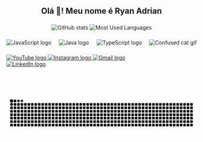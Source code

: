 <h2 align="center">Olá 👋! Meu nome é Ryan Adrian </h2>

###

<div align="center">
  <img src="https://github-readme-stats.vercel.app/api?username=1Kibe&show_icons=true&include_all_commits=true&count_private=true&theme=dracula&hide_border=false" height="150" alt="GitHub stats" />
  <img src="https://github-readme-stats.vercel.app/api/top-langs?username=1Kibe&layout=compact&langs_count=6&theme=dracula&hide_border=false" height="150" alt="Most Used Languages" />
</div>

###

<img align="right" height="150" src="https://i.imgflip.com/65efzo.gif" alt="Confused cat gif" />

###

<div align="left">
  <img src="https://cdn.jsdelivr.net/gh/devicons/devicon/icons/javascript/javascript-original.svg" height="30" alt="JavaScript logo" />
  <img width="12" />
  <img src="https://cdn.jsdelivr.net/gh/devicons/devicon/icons/java/java-original.svg" height="30" alt="Java logo" />
  <img width="12" />
  <img src="https://cdn.jsdelivr.net/gh/devicons/devicon/icons/typescript/typescript-original.svg" height="30" alt="TypeScript logo" />
</div>

###

<div align="left">
  <a href="https://youtube.com" target="_blank">
    <img src="https://img.shields.io/static/v1?message=Youtube&logo=youtube&label=&color=FF0000&logoColor=white&style=for-the-badge" height="35" alt="YouTube logo" />
  </a>
  <a href="https://instagram.com" target="_blank">
    <img src="https://img.shields.io/static/v1?message=Instagram&logo=instagram&label=&color=E4405F&logoColor=white&style=for-the-badge" height="35" alt="Instagram logo" />
  </a>
  <a href="mailto:seuemail@gmail.com">
    <img src="https://img.shields.io/static/v1?message=Gmail&logo=gmail&label=&color=D14836&logoColor=white&style=for-the-badge" height="35" alt="Gmail logo" />
  </a>
  <a href="https://linkedin.com/in/seu-perfil" target="_blank">
    <img src="https://img.shields.io/static/v1?message=LinkedIn&logo=linkedin&label=&color=0077B5&logoColor=white&style=for-the-badge" height="35" alt="LinkedIn logo" />
  </a>
</div>

###

<br clear="both" />

<div align="center">
  <img src="https://raw.githubusercontent.com/1Kibe/1Kibe/output/snake.svg" alt="Snake animation" />
</div>
